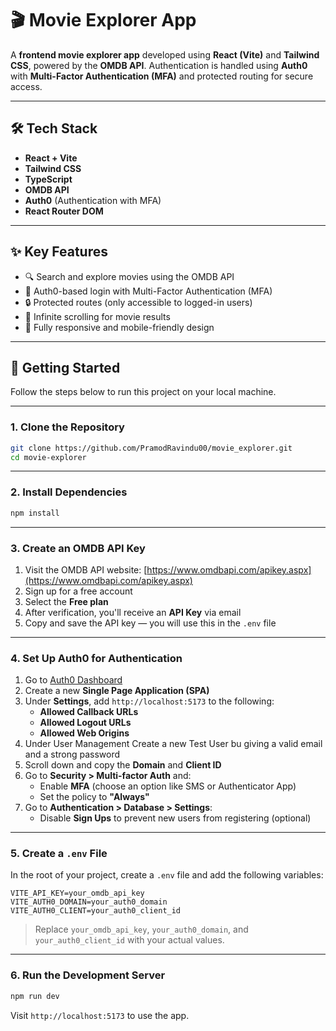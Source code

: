 # 🎬 Movie Explorer App

A **frontend movie explorer app** developed using **React (Vite)** and **Tailwind CSS**, powered by the **OMDB API**. Authentication is handled using **Auth0** with **Multi-Factor Authentication (MFA)** and protected routing for secure access.

---

## 🛠️ Tech Stack

- **React + Vite**
- **Tailwind CSS**
- **TypeScript**
- **OMDB API**
- **Auth0** (Authentication with MFA)
- **React Router DOM**

---

## ✨ Key Features

- 🔍 Search and explore movies using the OMDB API
- 🔐 Auth0-based login with Multi-Factor Authentication (MFA)
- 🔒 Protected routes (only accessible to logged-in users)
- 📜 Infinite scrolling for movie results
- 📱 Fully responsive and mobile-friendly design

---

## 🚀 Getting Started

Follow the steps below to run this project on your local machine.

---

### 1. Clone the Repository

```bash
git clone https://github.com/PramodRavindu00/movie_explorer.git
cd movie-explorer
```

---

### 2. Install Dependencies

```bash
npm install
```

---

### 3. Create an OMDB API Key

1. Visit the OMDB API website: [https://www.omdbapi.com/apikey.aspx](https://www.omdbapi.com/apikey.aspx)
2. Sign up for a free account
3. Select the **Free plan**
4. After verification, you'll receive an **API Key** via email
5. Copy and save the API key — you will use this in the `.env` file

---

### 4. Set Up Auth0 for Authentication

1. Go to [Auth0 Dashboard](https://manage.auth0.com/)
2. Create a new **Single Page Application (SPA)**
3. Under **Settings**, add `http://localhost:5173` to the following:
   - **Allowed Callback URLs**
   - **Allowed Logout URLs**
   - **Allowed Web Origins**
4. Under User Management Create a new Test User bu giving a valid email and a strong password
5. Scroll down and copy the **Domain** and **Client ID**
6. Go to **Security > Multi-factor Auth** and:
   - Enable **MFA** (choose an option like SMS or Authenticator App)
   - Set the policy to **"Always"**
7. Go to **Authentication > Database > Settings**:
   - Disable **Sign Ups** to prevent new users from registering (optional)

---

### 5. Create a `.env` File

In the root of your project, create a `.env` file and add the following variables:

```env
VITE_API_KEY=your_omdb_api_key
VITE_AUTH0_DOMAIN=your_auth0_domain
VITE_AUTH0_CLIENT=your_auth0_client_id
```

> Replace `your_omdb_api_key`, `your_auth0_domain`, and `your_auth0_client_id` with your actual values.

---

### 6. Run the Development Server

```bash
npm run dev
```

Visit `http://localhost:5173` to use the app.

